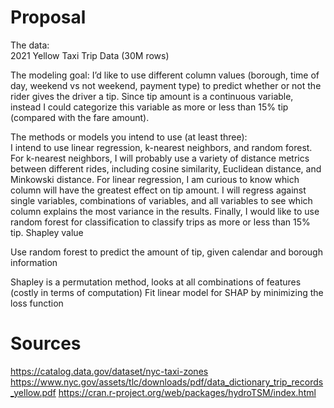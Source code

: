 # Proposal

The data:  
2021 Yellow Taxi Trip Data (30M rows) 


The modeling goal: 
I’d like to use different column values (borough, time of day, weekend vs not weekend, payment type) to predict whether or not the rider gives the driver a tip. Since tip amount is a continuous variable, instead I could categorize this variable as more or less than 15% tip (compared with the fare amount).  


The methods or models you intend to use (at least three):  
I intend to use linear regression, k-nearest neighbors, and random forest. For k-nearest neighbors, I will probably use a variety of distance metrics between different rides, including cosine similarity, Euclidean distance, and Minkowski distance. For linear regression, I am curious to know which column will have the greatest effect on tip amount. I will regress against single variables, combinations of variables, and all variables to see which column explains the most variance in the results. Finally, I would like to use random forest for classification to classify trips as more or less than 15% tip. 
Shapley value

Use random forest to predict the amount of tip, given calendar and borough information

Shapley is a permutation method, looks at all combinations of features (costly in terms of computation)
Fit linear model for SHAP by minimizing the loss function


# Sources

https://catalog.data.gov/dataset/nyc-taxi-zones
https://www.nyc.gov/assets/tlc/downloads/pdf/data_dictionary_trip_records_yellow.pdf
https://cran.r-project.org/web/packages/hydroTSM/index.html
